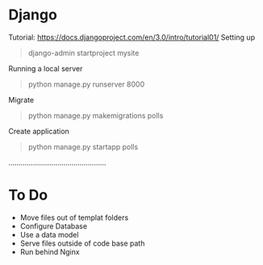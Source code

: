 # Django
Tutorial: https://docs.djangoproject.com/en/3.0/intro/tutorial01/
Setting up
> django-admin startproject mysite

Running a local server
> python manage.py runserver 8000

Migrate
> python manage.py makemigrations polls

Create application
> python manage.py startapp polls

................................................

# To Do
- Move files out of templat folders
- Configure Database
- Use a data model
- Serve files outside of code base path
- Run behind Nginx